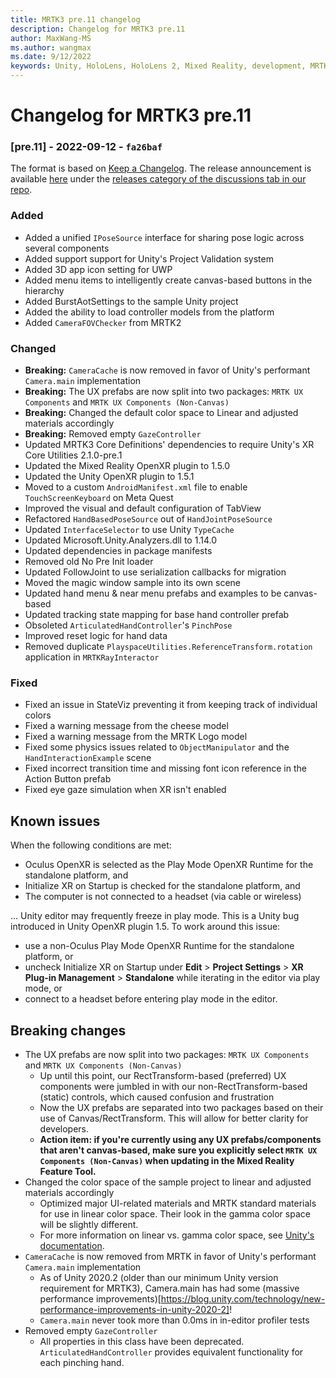 ```yaml
---
title: MRTK3 pre.11 changelog
description: Changelog for MRTK3 pre.11
author: MaxWang-MS
ms.author: wangmax
ms.date: 9/12/2022
keywords: Unity, HoloLens, HoloLens 2, Mixed Reality, development, MRTK, MRTK3, MRTK3 preview, MRTK3 public preview, changelog, MRTK3 changelog
---
```


# Changelog for MRTK3 pre.11

### [pre.11] - 2022-09-12 - `fa26baf`
The format is based on [Keep a Changelog](https://keepachangelog.com/en/1.0.0/). The release announcement is available [here](https://github.com/microsoft/MixedRealityToolkit-Unity/discussions/11002) under the [releases category of the discussions tab in our repo](https://github.com/microsoft/MixedRealityToolkit-Unity/discussions/categories/releases).

### Added
- Added a unified `IPoseSource` interface for sharing pose logic across several components
- Added support support for Unity's Project Validation system
- Added 3D app icon setting for UWP
- Added menu items to intelligently create canvas-based buttons in the hierarchy
- Added BurstAotSettings to the sample Unity project
- Added the ability to load controller models from the platform
- Added `CameraFOVChecker` from MRTK2

### Changed
- **Breaking:** `CameraCache` is now removed in favor of Unity's performant `Camera.main` implementation
- **Breaking:** The UX prefabs are now split into two packages: `MRTK UX Components` and `MRTK UX Components (Non-Canvas)`
- **Breaking:** Changed the default color space to Linear and adjusted materials accordingly
- **Breaking:** Removed empty `GazeController`
- Updated MRTK3 Core Definitions' dependencies to require Unity's XR Core Utilities 2.1.0-pre.1
- Updated the Mixed Reality OpenXR plugin to 1.5.0
- Updated the Unity OpenXR plugin to 1.5.1
- Moved to a custom `AndroidManifest.xml` file to enable `TouchScreenKeyboard` on Meta Quest
- Improved the visual and default configuration of TabView
- Refactored `HandBasedPoseSource` out of `HandJointPoseSource`
- Updated `InterfaceSelector` to use Unity `TypeCache`
- Updated Microsoft.Unity.Analyzers.dll to 1.14.0
- Updated dependencies in package manifests
- Removed old No Pre Init loader
- Updated FollowJoint to use serialization callbacks for migration
- Moved the magic window sample into its own scene
- Updated hand menu & near menu prefabs and examples to be canvas-based
- Updated tracking state mapping for base hand controller prefab
- Obsoleted `ArticulatedHandController`'s `PinchPose`
- Improved reset logic for hand data
- Removed duplicate `PlayspaceUtilities.ReferenceTransform.rotation` application in `MRTKRayInteractor`

### Fixed
- Fixed an issue in StateViz preventing it from keeping track of individual colors
- Fixed a warning message from the cheese model
- Fixed a warning message from the MRTK Logo model
- Fixed some physics issues related to `ObjectManipulator` and the `HandInteractionExample` scene
- Fixed incorrect transition time and missing font icon reference in the Action Button prefab
- Fixed eye gaze simulation when XR isn't enabled

## Known issues

When the following conditions are met:
- Oculus OpenXR is selected as the Play Mode OpenXR Runtime for the standalone platform, and
- Initialize XR on Startup is checked for the standalone platform, and
- The computer is not connected to a headset (via cable or wireless)

... Unity editor may frequently freeze in play mode. This is a Unity bug introduced in Unity OpenXR plugin 1.5.
To work around this issue:
- use a non-Oculus Play Mode OpenXR Runtime for the standalone platform, or
- uncheck Initialize XR on Startup under **Edit** > **Project Settings** > **XR Plug-in Management** > **Standalone** while iterating in the editor via play mode, or
- connect to a headset before entering play mode in the editor.

## Breaking changes

- The UX prefabs are now split into two packages: `MRTK UX Components` and `MRTK UX Components (Non-Canvas)`
    - Up until this point, our RectTransform-based (preferred) UX components were jumbled in with our non-RectTransform-based (static) controls, which caused confusion and frustration
    - Now the UX prefabs are separated into two packages based on their use of Canvas/RectTransform. This will allow for better clarity for developers.
    - **Action item: if you're currently using any UX prefabs/components that aren't canvas-based, make sure you explicitly select `MRTK UX Components (Non-Canvas)` when updating in the Mixed Reality Feature Tool.**
- Changed the color space of the sample project to linear and adjusted materials accordingly
    - Optimized major UI-related materials and MRTK standard materials for use in linear color space. Their look in the gamma color space will be slightly different.
    - For more information on linear vs. gamma color space, see [Unity's documentation](https://docs.unity3d.com/Manual/LinearRendering-LinearOrGammaWorkflow.html).
- `CameraCache` is now removed from MRTK in favor of Unity's performant `Camera.main` implementation
    - As of Unity 2020.2 (older than our minimum Unity version requirement for MRTK3), Camera.main has had some (massive performance improvements)[https://blog.unity.com/technology/new-performance-improvements-in-unity-2020-2]!
    - `Camera.main` never took more than 0.0ms in in-editor profiler tests
- Removed empty `GazeController`
    - All properties in this class have been deprecated. `ArticulatedHandController` provides equivalent functionality for each pinching hand.

